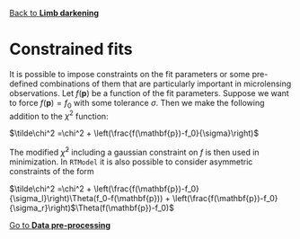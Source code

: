 [Back to **Limb darkening**](LimbDarkening.md)

# Constrained fits

It is possible to impose constraints on the fit parameters or some pre-defined combinations of them that are particularly important in microlensing observations. Let $f(\mathbf{p})$ be a function of the fit parameters. Suppose we want to force $f(\mathbf{p}) = f_0$ with some tolerance $\sigma$. Then we make the following addition to the $\chi^2$ function:

$\tilde\chi^2 =\chi^2 + \left(\frac{f(\mathbf{p})-f_0}{\sigma}\right)$

The modified $\tilde\chi^2$ including a gaussian constraint on $f$ is then used in minimization. In `RTModel` it is also possible to consider asymmetric constraints of the form 

$\tilde\chi^2 =\chi^2 + \left(\frac{f(\mathbf{p})-f_0}{\sigma_l}\right)\Theta(f_0-f(\mathbf{p})) + \left(\frac{f(\mathbf{p})-f_0}{\sigma_r}\right)$\Theta(f(\mathbf{p})-f_0)$


[Go to **Data pre-processing**](DataPreprocessing.md)
